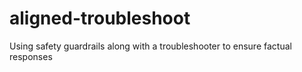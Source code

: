 # aligned-troubleshoot
Using safety guardrails along with a troubleshooter to ensure factual responses
